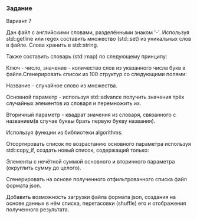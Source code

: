 ### Задание 
Вариант 7

Дан файл с английскими словами, разделёнными знаком '-'. Используя std::getline  или regex составить множество (std::set) из уникальных слов в файле. Слова хранить в std::string. 

Также составить словарь (std::map) по следующему принципу: 

Ключ - число, значение - количество слов из указанного числа букв в файле.Сгенерировать список из 100 структур со следующими полями:

Название - случайное слово из множества.

Основной параметр - используя std::advance получить значения трёх случайных элементов из словаря и перемножить их.

Вторичный параметр - квадрат значения из словаря, связанного с названием(в случае буквы брать первую букву названия).

Используя функции из библиотеки algorithms:

Отсортировать список по возрастанию основного параметра используя std::copy_if, создать новый список, содержащий только:

Элементы с нечётной суммой основного и вторичного параметра (округлить сумму до целого).

Сгенерировать на основе полученного отфильтрованного списка файл формата json.

Добавить возможность загрузки файла формата json, создания на основе данных в нём списка, перетасовки (shuffle) его и отображения полученного результата.